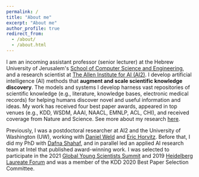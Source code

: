 ```yaml
---
permalink: /
title: "About me"
excerpt: "About me"
author_profile: true
redirect_from: 
  - /about/
  - /about.html
---
```


I am an incoming assistant professor (senior lecturer) at the Hebrew University of Jerusalem's [School of Computer Science and Engineering](https://www.cs.huji.ac.il/), and a research scientist at [The Allen Institute for AI (AI2)](https://allenai.org/). I develop artificial intelligence (AI) methods that **augment and scale scientific knowledge discovery**. The models and systems I develop harness vast repositories of scientific knowledge (e.g., literature, knowledge bases, electronic medical records) for helping humans discover novel and useful information and ideas. My work has received four best paper awards, appeared in top venues (e.g., KDD, WSDM, AAAI, NAACL, EMNLP, ACL, CHI), and received coverage from Nature and Science. See more about my research [here](research).

Previously, I was a postdoctoral researcher at AI2 and the University of Washington (UW), working with [Daniel Weld](https://www.cs.washington.edu/people/faculty/weld) and [Eric Horvitz](https://www.microsoft.com/en-us/research/people/horvitz/). Before that, I did my PhD with [Dafna Shahaf](http://www.hyadatalab.com/), and in parallel led an applied AI research team at Intel that published award-winning work. I was selected to participate in the 2021 [Global Young Scientists Summit](https://www.nrf.gov.sg/gyss/home) and 2019 [Heidelberg Laureate Forum](https://www.heidelberg-laureate-forum.org/about-us.html) and was a member of the KDD 2020 Best Paper Selection Committee.




